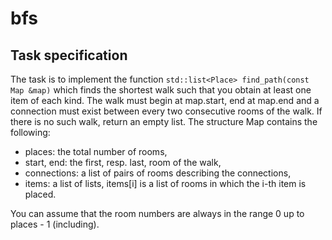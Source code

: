 # bfs
## Task specification

The task is to implement the function `std::list<Place> find_path(const Map &map)` which finds the shortest walk such that you obtain at least one item of each kind. The walk must begin at map.start, end at map.end and a connection must exist between every two consecutive rooms of the walk. If there is no such walk, return an empty list. The structure Map contains the following:

- places: the total number of rooms,
- start, end: the first, resp. last, room of the walk,
- connections: a list of pairs of rooms describing the connections,
- items: a list of lists, items[i] is a list of rooms in which the i-th item is placed.

You can assume that the room numbers are always in the range 0 up to places - 1 (including).
